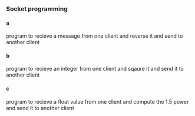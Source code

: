 ### Socket programming

#### a 
program to recieve a message from one client and reverse it and send to another client

#### b
program to recieve an integer from one client and sqaure it and send it to another client

#### c
program to recieve a float value from one client and compute the 1.5 power and send it to another client

